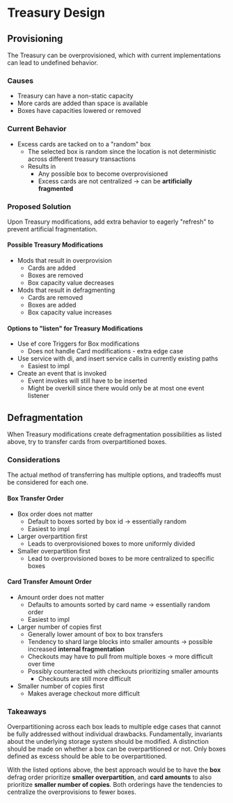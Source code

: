 # Treasury Design

## Provisioning

The Treasury can be overprovisioned, which with current implementations can lead to undefined behavior.

### Causes

* Treasury can have a non-static capacity
* More cards are added than space is available
* Boxes have capacities lowered or removed

### Current Behavior

* Excess cards are tacked on to a "random" box
  * The selected box is random since the location is not deterministic across different treasury transactions
  * Results in
    * Any possible box to become overprovisioned
    * Excess cards are not centralized -> can be **artificially fragmented**

### Proposed Solution

Upon Treasury modifications, add extra behavior to eagerly "refresh" to prevent artificial fragmentation.

#### Possible Treasury Modifications

* Mods that result in overprovision
  * Cards are added
  * Boxes are removed
  * Box capacity value decreases
* Mods that result in defragmenting
  * Cards are removed
  * Boxes are added
  * Box capacity value increases

#### Options to "listen" for Treasury Modifications

* Use ef core Triggers for Box modifications
  * Does not handle Card modifications - extra edge case
* Use service with di, and insert service calls in currently existing paths
  * Easiest to impl
* Create an event that is invoked
  * Event invokes will still have to be inserted
  * Might be overkill since there would only be at most one event listener

## Defragmentation

When Treasury modifications create defragmentation possibilities as listed above, try to transfer cards from overpartitioned boxes.

### Considerations

The actual method of transferring has multiple options, and tradeoffs must be considered for each one.

#### Box Transfer Order

* Box order does not matter
  * Default to boxes sorted by box id -> essentially random
  * Easiest to impl
* Larger overpartition first
  * Leads to overprovisioned boxes to more uniformly divided
* Smaller overpartition first
  * Lead to overprovisioned boxes to be more centralized to specific boxes

#### Card Transfer Amount Order

* Amount order does not matter
  * Defaults to amounts sorted by card name -> essentially random order
  * Easiest to impl
* Larger number of copies first
  * Generally lower amount of box to box transfers
  * Tendency to shard large blocks into smaller amounts -> possible increased **internal fragmentation**
  * Checkouts may have to pull from multiple boxes -> more difficult over time
  * Possibly counteracted with checkouts prioritizing smaller amounts
    * Checkouts are still more difficult
* Smaller number of copies first
  * Makes average checkout more difficult

### Takeaways

Overpartitioning across each box leads to multiple edge cases that cannot be fully addressed without individual drawbacks. Fundamentally, invariants about the underlying storage system should be modified. A distinction should be made on whether a box can be overpartitioned or not. Only boxes defined as excess should be able to be overpartitioned.

With the listed options above, the best approach would be to have the **box** defrag order prioritize **smaller overpartition**, and **card amounts** to also prioritize **smaller number of copies**. Both orderings have the tendencies to centralize the overprovisions to fewer boxes.
